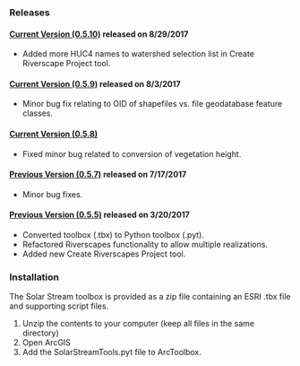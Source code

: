 ### Releases

#### [Current Version (0.5.10)](https://github.com/Riverscapes/SolarStream/archive/master.zip) released on 8/29/2017
  * Added more HUC4 names to watershed selection list in Create Riverscape Project tool.

#### [Current Version (0.5.9)](#) released on 8/3/2017
  * Minor bug fix relating to OID of shapefiles vs. file geodatabase feature classes.

#### [Current Version (0.5.8)](#)
  * Fixed minor bug related to conversion of vegetation height.

#### [Previous Version (0.5.7)](#) released on 7/17/2017
  * Minor bug fixes.

#### [Previous Version (0.5.5)](#) released on 3/20/2017
  * Converted toolbox (.tbx) to Python toolbox (.pyt).
  * Refactored Riverscapes functionality to allow multiple realizations.
  * Added new Create Riverscapes Project tool.

### Installation

The Solar Stream toolbox is provided as a zip file containing an ESRI .tbx file and supporting script files.

1. Unzip the contents to your computer (keep all files in the same directory)
2. Open ArcGIS
3. Add the SolarStreamTools.pyt file to ArcToolbox.